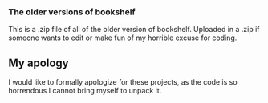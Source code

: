 ### The older versions of bookshelf
This is a .zip file of all of the older version of bookshelf. Uploaded in a .zip if someone wants to edit or make fun of my horrible excuse for coding.

## My apology
I would like to formally apologize for these projects, as the code is so horrendous I cannot bring myself to unpack it.
